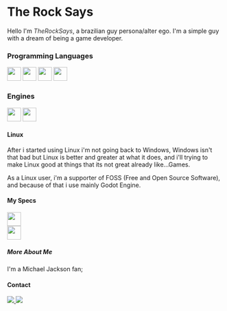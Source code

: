 
# The Rock Says

Hello I'm <em style="color: #333" >TheRockSays</em>, a brazilian guy persona/alter ego.
I'm a simple guy with a dream of being a game developer.

### Programming Languages

<div>
  <img style="height: 32px" src="https://cdn.jsdelivr.net/gh/devicons/devicon/icons/c/c-original.svg" />
  <img style="height: 32px" src="https://cdn.jsdelivr.net/gh/devicons/devicon/icons/cplusplus/cplusplus-original.svg" />
  <img style="height: 32px" src="https://cdn.jsdelivr.net/gh/devicons/devicon/icons/rust/rust-plain.svg" />
  <img style="height: 32px" src="https://cdn.jsdelivr.net/gh/devicons/devicon/icons/go/go-original-wordmark.svg" />
</div>

### Engines

<div style="display: table-cell; vertical-align: middle">
  <img style="height:32px" src="https://cdn.jsdelivr.net/gh/devicons/devicon/icons/godot/godot-original.svg" />
  <img style="height: 32px" src="https://cdn.jsdelivr.net/gh/devicons/devicon/icons/unity/unity-original.svg" />
</div>

#### Linux

After i started using Linux i'm not going back to Windows, Windows isn't that bad but Linux is better and greater at what it does, and i'll trying to make Linux good at things that its not great already like...Games.

As a Linux user, i'm a supporter of FOSS (Free and Open Source Software), and because of that i use mainly Godot Engine.
  
#### My Specs
  
<div>
  <img id="processor" style="height:32px" src="https://img.shields.io/badge/AMD-Ryzen_5_1600_12nm-ED1C24?style=for-the-badge&logo=amd&logoColor=white"/>
</div>
<div>
  <img id="processor" style="height:32px" src="https://img.shields.io/badge/AMD-Radeon_RX_550_2GB-ED1C24?style=for-the-badge&logo=amd&logoColor=white"/>
</div>
  
##### More About Me

I'm a Michael Jackson fan;
  
#### Contact

<div>
  <a href="https://steamcommunity.com/id/TheRockSays/">
    <img src="https://img.shields.io/badge/Steam-000000?style=for-the-badge&logo=steam&logoColor=white"/>
  </a>
  <a href="https://therocksays.itch.io/">
    <img src="https://img.shields.io/badge/Itch.io-FA5C5C?style=for-the-badge&logo=itch.io&logoColor=white"/>
  </a>
</div>
